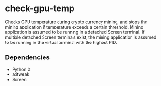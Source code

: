 # check-gpu-temp

Checks GPU temperature during crypto currency mining, and stops the mining application if temperature exceeds a certain threshold. Mining application is assumed to be running in a detached Screen terminal. If multiple detached Screen terminals exist, the mining application is assumed to be running in the virtual terminal with the highest PID.

## Dependencies
- Python 3
- atitweak
- Screen
